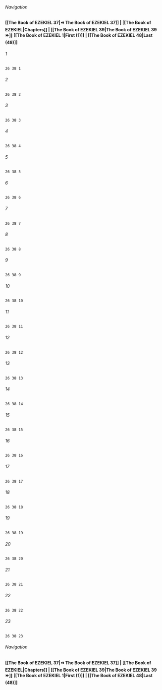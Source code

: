 
###### Navigation
**[[The Book of EZEKIEL 37|⏪ The Book of EZEKIEL 37]] | [[The Book of EZEKIEL|Chapters]] | [[The Book of EZEKIEL 39|The Book of EZEKIEL 39 ⏩]]**
**[[The Book of EZEKIEL 1|First (1)]] | [[The Book of EZEKIEL 48|Last (48)]]**

###### 1
``` verse
26 38 1 
```
###### 2
``` verse
26 38 2 
```
###### 3
``` verse
26 38 3 
```
###### 4
``` verse
26 38 4 
```
###### 5
``` verse
26 38 5 
```
###### 6
``` verse
26 38 6 
```
###### 7
``` verse
26 38 7 
```
###### 8
``` verse
26 38 8 
```
###### 9
``` verse
26 38 9 
```
###### 10
``` verse
26 38 10 
```
###### 11
``` verse
26 38 11 
```
###### 12
``` verse
26 38 12 
```
###### 13
``` verse
26 38 13 
```
###### 14
``` verse
26 38 14 
```
###### 15
``` verse
26 38 15 
```
###### 16
``` verse
26 38 16 
```
###### 17
``` verse
26 38 17 
```
###### 18
``` verse
26 38 18 
```
###### 19
``` verse
26 38 19 
```
###### 20
``` verse
26 38 20 
```
###### 21
``` verse
26 38 21 
```
###### 22
``` verse
26 38 22 
```
###### 23
``` verse
26 38 23 
```

###### Navigation
**[[The Book of EZEKIEL 37|⏪ The Book of EZEKIEL 37]] | [[The Book of EZEKIEL|Chapters]] | [[The Book of EZEKIEL 39|The Book of EZEKIEL 39 ⏩]]**
**[[The Book of EZEKIEL 1|First (1)]] | [[The Book of EZEKIEL 48|Last (48)]]**

